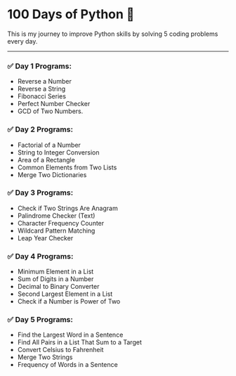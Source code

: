 # 100 Days of Python 🚀

This is my journey to improve Python skills by solving 5 coding problems every day.

---

### ✅ Day 1 Programs:
- Reverse a Number
- Reverse a String
- Fibonacci Series
- Perfect Number Checker
- GCD of Two Numbers.
### ✅ Day 2 Programs:
- Factorial of a Number
- String to Integer Conversion
- Area of a Rectangle
- Common Elements from Two Lists
- Merge Two Dictionaries
### ✅ Day 3 Programs:
- Check if Two Strings Are Anagram
- Palindrome Checker (Text)
- Character Frequency Counter
- Wildcard Pattern Matching
- Leap Year Checker
### ✅ Day 4 Programs:
- Minimum Element in a List  
- Sum of Digits in a Number  
- Decimal to Binary Converter  
- Second Largest Element in a List  
- Check if a Number is Power of Two  

### ✅ Day 5 Programs:
- Find the Largest Word in a Sentence  
- Find All Pairs in a List That Sum to a Target  
- Convert Celsius to Fahrenheit  
- Merge Two Strings  
- Frequency of Words in a Sentence 
